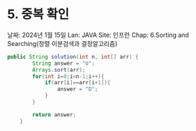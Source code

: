 # 5. 중복 확인

날짜: 2024년 1월 15일
Lan: JAVA
Site: 인프런
Chap: 6.Sorting and Searching(정렬 이분검색과 결정알고리즘)

```java
public String solution(int n, int[] arr) {
        String answer = "U";
        Arrays.sort(arr);
        for(int i=0;i<n-1;i++){
            if(arr[i]==arr[i+1]){
                answer = "D";
            }
        }

        return answer;
    }
```